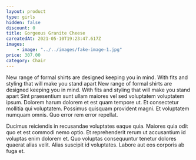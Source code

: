 ```yaml
---
layout: product
type: girls
hidden: false
discount: 0
title: Gorgeous Granite Cheese
careatedAt: 2021-05-10T19:23:47.617Z
images:
    - image: "../../images/fake-image-1.jpg"
price: 307.00
category: Chair
---
```

New range of formal shirts are designed keeping you in mind. With fits and styling that will make you stand apart
New range of formal shirts are designed keeping you in mind. With fits and styling that will make you stand apart
Sint praesentium sunt ullam maiores vel sed voluptatem voluptatem ipsum. Dolorem harum dolorem et est quam tempore ut. Et consectetur mollitia qui voluptatem. Possimus quisquam provident magni. Et voluptatem numquam omnis. Quo error rem error repellat.
 Ducimus reiciendis in recusandae voluptates eaque quia. Maiores quia odit quo et est commodi nemo optio. Et reprehenderit rerum ut accusantium id voluptas enim dolorem et. Quo voluptas consequuntur tenetur dolores quaerat alias velit. Alias suscipit id voluptates. Labore aut eos corporis ab fuga et.

